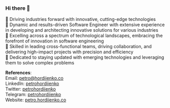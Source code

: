 ### Hi there 👋

🔹 Driving industries forward with innovative, cutting-edge technologies  
🔹 Dynamic and results-driven Software Engineer with extensive experience in developing and architecting innovative solutions for various industries  
🔹 Excelling across a spectrum of technological landscapes, embracing the forefront of innovation in software engineering  
🔹 Skilled in leading cross-functional teams, driving collaboration, and delivering high-impact projects with precision and efficiency  
🔹 Dedicated to staying updated with emerging technologies and leveraging them to solve complex problems

**References**:  
Email:    [petro@hordiienko.co](mailto:petro@hordiienko.co)  
LinkedIn: [petrohordiienko](https://www.linkedin.com/in/petrohordiienko)  
Twitter:  [petrohordiienko](https://x.com/petrohordiienko)  
Telegram: [petrohordiienko](https://t.me/petrohordiienko)  
Website:  [petro.hordiienko.co](https://petro.hordiienko.co)

<!--
**petrohordiienko/petrohordiienko** is a ✨ _special_ ✨ repository because its `README.md` (this file) appears on your GitHub profile.

Here are some ideas to get you started:

- 🔭 I’m currently working on ...
- 🌱 I’m currently learning ...
- 👯 I’m looking to collaborate on ...
- 🤔 I’m looking for help with ...
- 💬 Ask me about ...
- 📫 How to reach me: ...
- 😄 Pronouns: ...
- ⚡ Fun fact: ...
-->
